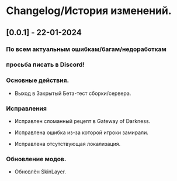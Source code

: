 # Changelog/История изменений.

## [0.0.1] - 22-01-2024
### По всем актуальным ошибкам/багам/недоработкам 
### просьба писать в Discord!

### Основные действия.
- Выход в Закрытый Бета-тест сборки/сервера.

### Исправления
- Исправлен сломанный рецепт в Gateway of Darkness.

- Исправлена ошибка из-за которой игроки замирали.

- Исправлена​​ отсутствующая локализация.

### Обновление модов.
- Обновлён SkinLayer.
